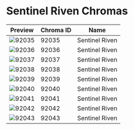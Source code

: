 # Sentinel Riven Chromas

| Preview | Chroma ID | Name |
|---------|-----------|------|
| ![92035](https://raw.communitydragon.org/latest/plugins/rcp-be-lol-game-data/global/default/v1/champion-chroma-images/92/92035.png) | 92035 | Sentinel Riven |
| ![92036](https://raw.communitydragon.org/latest/plugins/rcp-be-lol-game-data/global/default/v1/champion-chroma-images/92/92036.png) | 92036 | Sentinel Riven |
| ![92037](https://raw.communitydragon.org/latest/plugins/rcp-be-lol-game-data/global/default/v1/champion-chroma-images/92/92037.png) | 92037 | Sentinel Riven |
| ![92038](https://raw.communitydragon.org/latest/plugins/rcp-be-lol-game-data/global/default/v1/champion-chroma-images/92/92038.png) | 92038 | Sentinel Riven |
| ![92039](https://raw.communitydragon.org/latest/plugins/rcp-be-lol-game-data/global/default/v1/champion-chroma-images/92/92039.png) | 92039 | Sentinel Riven |
| ![92040](https://raw.communitydragon.org/latest/plugins/rcp-be-lol-game-data/global/default/v1/champion-chroma-images/92/92040.png) | 92040 | Sentinel Riven |
| ![92041](https://raw.communitydragon.org/latest/plugins/rcp-be-lol-game-data/global/default/v1/champion-chroma-images/92/92041.png) | 92041 | Sentinel Riven |
| ![92042](https://raw.communitydragon.org/latest/plugins/rcp-be-lol-game-data/global/default/v1/champion-chroma-images/92/92042.png) | 92042 | Sentinel Riven |
| ![92043](https://raw.communitydragon.org/latest/plugins/rcp-be-lol-game-data/global/default/v1/champion-chroma-images/92/92043.png) | 92043 | Sentinel Riven |